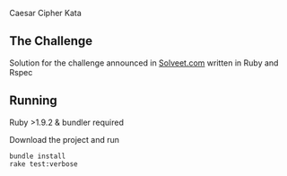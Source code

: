 Caesar Cipher Kata

The Challenge
-------------------

Solution for the challenge announced in [Solveet.com](http://www.solveet.com/exercises/Kata-Tennis/13) written in Ruby and Rspec

Running
-------------------

Ruby >1.9.2 & bundler required

Download the project and run
	
	bundle install
	rake test:verbose
